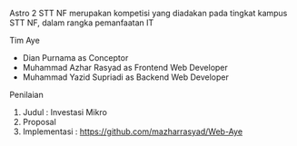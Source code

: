Astro 2 STT NF merupakan kompetisi yang diadakan pada tingkat kampus STT NF, dalam rangka pemanfaatan IT

Tim Aye
- Dian Purnama as Conceptor
- Muhammad Azhar Rasyad as Frontend Web Developer
- Muhammad Yazid Supriadi as Backend Web Developer

Penilaian
1. Judul : Investasi Mikro
2. Proposal
3. Implementasi : https://github.com/mazharrasyad/Web-Aye
